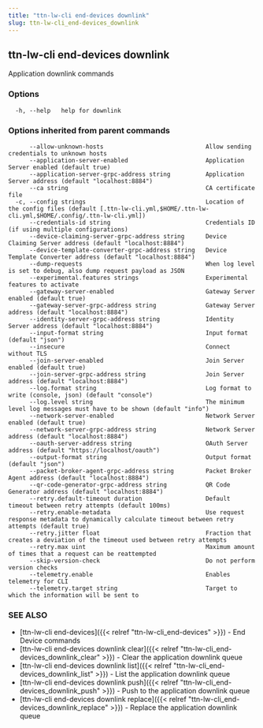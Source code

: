 ```yaml
---
title: "ttn-lw-cli end-devices downlink"
slug: ttn-lw-cli_end-devices_downlink
---
```


## ttn-lw-cli end-devices downlink

Application downlink commands

### Options

```
  -h, --help   help for downlink
```

### Options inherited from parent commands

```
      --allow-unknown-hosts                             Allow sending credentials to unknown hosts
      --application-server-enabled                      Application Server enabled (default true)
      --application-server-grpc-address string          Application Server address (default "localhost:8884")
      --ca string                                       CA certificate file
  -c, --config strings                                  Location of the config files (default [.ttn-lw-cli.yml,$HOME/.ttn-lw-cli.yml,$HOME/.config/.ttn-lw-cli.yml])
      --credentials-id string                           Credentials ID (if using multiple configurations)
      --device-claiming-server-grpc-address string      Device Claiming Server address (default "localhost:8884")
      --device-template-converter-grpc-address string   Device Template Converter address (default "localhost:8884")
      --dump-requests                                   When log level is set to debug, also dump request payload as JSON
      --experimental.features strings                   Experimental features to activate
      --gateway-server-enabled                          Gateway Server enabled (default true)
      --gateway-server-grpc-address string              Gateway Server address (default "localhost:8884")
      --identity-server-grpc-address string             Identity Server address (default "localhost:8884")
      --input-format string                             Input format (default "json")
      --insecure                                        Connect without TLS
      --join-server-enabled                             Join Server enabled (default true)
      --join-server-grpc-address string                 Join Server address (default "localhost:8884")
      --log.format string                               Log format to write (console, json) (default "console")
      --log.level string                                The minimum level log messages must have to be shown (default "info")
      --network-server-enabled                          Network Server enabled (default true)
      --network-server-grpc-address string              Network Server address (default "localhost:8884")
      --oauth-server-address string                     OAuth Server address (default "https://localhost/oauth")
      --output-format string                            Output format (default "json")
      --packet-broker-agent-grpc-address string         Packet Broker Agent address (default "localhost:8884")
      --qr-code-generator-grpc-address string           QR Code Generator address (default "localhost:8884")
      --retry.default-timeout duration                  Default timeout between retry attempts (default 100ms)
      --retry.enable-metadata                           Use request response metadata to dynamically calculate timeout between retry attempts (default true)
      --retry.jitter float                              Fraction that creates a deviation of the timeout used between retry attempts
      --retry.max uint                                  Maximum amount of times that a request can be reattempted
      --skip-version-check                              Do not perform version checks
      --telemetry.enable                                Enables telemetry for CLI
      --telemetry.target string                         Target to which the information will be sent to
```

### SEE ALSO

* [ttn-lw-cli end-devices]({{< relref "ttn-lw-cli_end-devices" >}})	 - End Device commands
* [ttn-lw-cli end-devices downlink clear]({{< relref "ttn-lw-cli_end-devices_downlink_clear" >}})	 - Clear the application downlink queue
* [ttn-lw-cli end-devices downlink list]({{< relref "ttn-lw-cli_end-devices_downlink_list" >}})	 - List the application downlink queue
* [ttn-lw-cli end-devices downlink push]({{< relref "ttn-lw-cli_end-devices_downlink_push" >}})	 - Push to the application downlink queue
* [ttn-lw-cli end-devices downlink replace]({{< relref "ttn-lw-cli_end-devices_downlink_replace" >}})	 - Replace the application downlink queue

